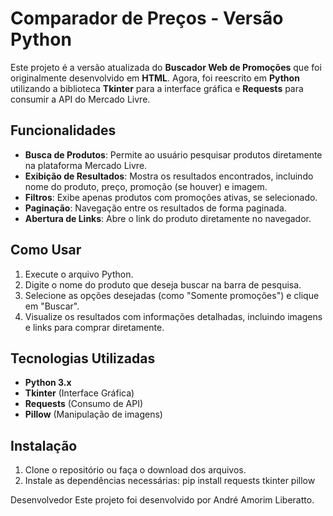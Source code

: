 # Comparador de Preços - Versão Python

Este projeto é a versão atualizada do **Buscador Web de Promoções** que foi originalmente desenvolvido em **HTML**. Agora, foi reescrito em **Python** utilizando a biblioteca **Tkinter** para a interface gráfica e **Requests** para consumir a API do Mercado Livre.

## Funcionalidades

- **Busca de Produtos**: Permite ao usuário pesquisar produtos diretamente na plataforma Mercado Livre.
- **Exibição de Resultados**: Mostra os resultados encontrados, incluindo nome do produto, preço, promoção (se houver) e imagem.
- **Filtros**: Exibe apenas produtos com promoções ativas, se selecionado.
- **Paginação**: Navegação entre os resultados de forma paginada.
- **Abertura de Links**: Abre o link do produto diretamente no navegador.

## Como Usar

1. Execute o arquivo Python.
2. Digite o nome do produto que deseja buscar na barra de pesquisa.
3. Selecione as opções desejadas (como "Somente promoções") e clique em "Buscar".
4. Visualize os resultados com informações detalhadas, incluindo imagens e links para comprar diretamente.

## Tecnologias Utilizadas

- **Python 3.x**
- **Tkinter** (Interface Gráfica)
- **Requests** (Consumo de API)
- **Pillow** (Manipulação de imagens)

## Instalação

1. Clone o repositório ou faça o download dos arquivos.
2. Instale as dependências necessárias:
   pip install requests tkinter pillow

Desenvolvedor
Este projeto foi desenvolvido por André Amorim Liberatto.
